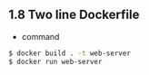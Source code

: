 ## 1.8 Two line Dockerfile
- command
```bash
$ docker build . -t web-server
$ docker run web-server
```